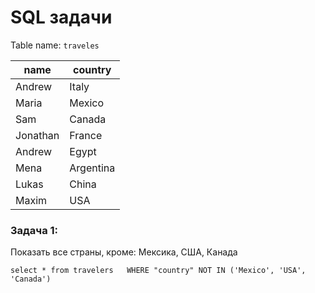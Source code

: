 # SQL задачи

Table name: ``` traveles ```

name | country | 
--- | --- | 
Andrew | Italy |  
Maria | Mexico | 
Sam | Canada | 
Jonathan | France | 
Andrew | Egypt | 
Mena | Argentina | 
Lukas | China | 
Maxim | USA | 

### Задача 1:
Показать все страны, кроме: Мексика, США, Канада

``` select * from travelers   WHERE "country" NOT IN ('Mexico', 'USA', 'Canada') ```